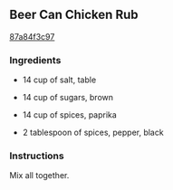 ## Beer Can Chicken Rub

[87a84f3c97](http://www.food.com/recipe/beer-can-chicken-rub-489274)

### Ingredients

 - 14 cup of salt, table

 - 14 cup of sugars, brown

 - 14 cup of spices, paprika

 - 2 tablespoon of spices, pepper, black

### Instructions

Mix all together.